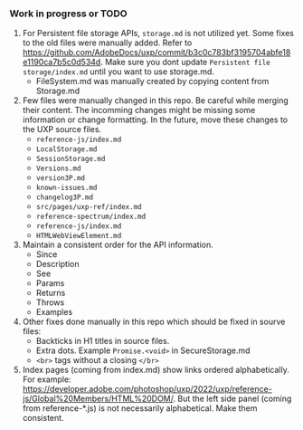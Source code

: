 ### Work in progress or TODO

1. For Persistent file storage APIs, `storage.md` is not utilized yet. Some fixes to the old files were manually added. Refer to https://github.com/AdobeDocs/uxp/commit/b3c0c783bf3195704abfe18e1190ca7b5c0d534d. Make sure you dont update `Persistent file storage/index.md` until you want to use storage.md. 
    * FileSystem.md was manually created by copying content from Storage.md
3.  Few files were manually changed in this repo. Be careful while merging their content. The incomming changes might be missing some information or change formatting. In the future, move these changes to the UXP source files.
    * `reference-js/index.md`
    * `LocalStorage.md`
    * `SessionStorage.md`
    * `Versions.md`
    * `version3P.md`
    * `known-issues.md`
    * `changelog3P.md`
    * `src/pages/uxp-ref/index.md`
    * `reference-spectrum/index.md`
    * `reference-js/index.md`
    * `HTMLWebViewElement.md`
4. Maintain a consistent order for the API information. 
    * Since
    * Description
    * See <link>
    * Params
    * Returns
    * Throws
    * Examples
6. Other fixes done manually in this repo which should be fixed in sourve files:
    * Backticks in H1 titles in source files.
    * Extra dots. Example `Promise.<void>` in SecureStorage.md
    * `<br>` tags without a closing `</br>`
7. Index pages (coming from index.md) show links ordered alphabetically. For example: https://developer.adobe.com/photoshop/uxp/2022/uxp/reference-js/Global%20Members/HTML%20DOM/. But the left side panel (coming from reference-*.js) is not necessarily alphabetical. Make them consistent.

